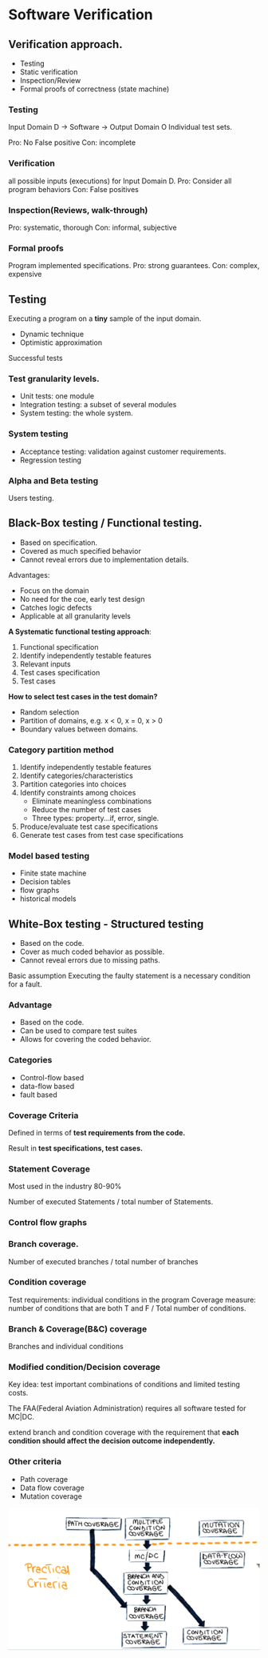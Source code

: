 # Software Verification

## Verification approach.
* Testing
* Static verification
* Inspection/Review
* Formal proofs of correctness (state machine)

### Testing
Input Domain D -> Software -> Output Domain O
Individual test sets.

Pro: No False positive
Con: incomplete

### Verification
all possible inputs (executions) for Input Domain D.
Pro: Consider all program behaviors
Con: False positives

### Inspection(Reviews, walk-through)
Pro: systematic, thorough
Con: informal, subjective

### Formal proofs
Program implemented specifications.
Pro: strong guarantees.
Con: complex, expensive

## Testing
Executing a program on a **tiny** sample of the input domain.
* Dynamic technique
* Optimistic approximation

Successful tests

### Test granularity levels.
* Unit tests: one module
* Integration testing: a subset of several modules 
* System testing: the whole system.

### System testing
* Acceptance testing: validation against customer requirements.
* Regression testing

### Alpha and Beta testing
Users testing.

## Black-Box testing / Functional testing.
* Based on specification.
* Covered as much specified behavior
* Cannot reveal errors due to implementation details.

Advantages:
* Focus on the domain
* No need for the coe, early test design
* Catches logic defects
* Applicable at all granularity levels

**A Systematic functional testing approach**:
1. Functional specification
2. Identify independently testable features
3. Relevant inputs
4. Test cases specification
5. Test cases


**How to select test cases in the test domain?**
* Random selection
* Partition of domains, e.g. x < 0, x = 0, x > 0
* Boundary values between domains.

### Category partition method
1. Identify independently testable features
2. Identify categories/characteristics
3. Partition categories into choices
4. Identify constraints among choices
    * Eliminate meaningless combinations
    * Reduce the number of test cases
    * Three types: property...if, error, single.
5. Produce/evaluate test case specifications
6. Generate test cases from test case specifications

### Model based testing
* Finite state machine
* Decision tables
* flow graphs
* historical models

## White-Box testing - Structured testing
* Based on the code.
* Cover as much coded behavior as possible.
* Cannot reveal errors due to missing paths.

Basic assumption
Executing the faulty statement is a necessary condition
for a fault.

### Advantage
* Based on the code.
* Can be used to compare test suites
* Allows for covering the coded behavior.

### Categories
* Control-flow based
* data-flow based
* fault based

### Coverage Criteria
Defined in terms of **test requirements from the code.**

Result in **test specifications, test cases.**

### Statement Coverage
Most used in the industry 80-90%

Number of executed Statements / total number of Statements.

### Control flow graphs

### Branch coverage.
Number of executed branches / total number of branches

### Condition coverage
Test requirements: individual conditions in the program
Coverage measure: 
number of conditions that are both T and F /
Total number of conditions.

### Branch & Coverage(B&C) coverage
Branches and individual conditions

### Modified condition/Decision coverage
Key idea: test important combinations of conditions and limited testing costs.

The FAA(Federal Aviation Administration) requires all software tested for MC|DC.

extend branch and condition coverage with the requirement that 
**each condition should affect the decision outcome independently.**

### Other criteria
* Path coverage
* Data flow coverage
* Mutation coverage

![Test Criteria Subsumption](./img/test-criteria-subsumption.png)